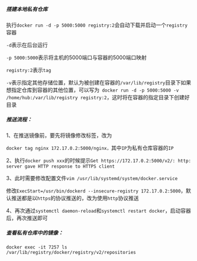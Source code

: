 ##### 搭建本地私有仓库

执行`docker run -d -p 5000:5000 registry:2`会自动下载并启动一个`registry`容器

`-d`表示在后台运行

`-p 5000:5000`表示将主机的5000端口与容器的5000端口映射

`registry:2`表示`tag`

`-v`表示指定其他存储位置，默认为被创建在容器的`/var/lib/registry`目录下如果想指定仓库到容器的其他位置，可以写为` docker run -d -p 5000:5000 -v /home/hub:/var/lib/registry registry:2`，这时将在容器的指定目录下创建好目录



##### 推送流程：

1、在推送镜像前，要先将镜像修改标签，改为

`docker tag nginx 172.17.0.2:5000/nginx，`其中`IP`为私有仓库容器的`IP`



2、执行`docker push xxx`的时候提示`Get https://172.17.0.2:5000/v2/: http: server gave HTTP response to HTTPS client`



3、此时需要修改配置文件`vim /usr/lib/systemd/system/docker.service`

修改`ExecStart=/usr/bin/dockerd --insecure-registry 172.17.0.2:5000`，默认推送都是以`https`的协议推送的，改为使用`http`协议推送



4、再次通过`systemctl daemon-reload`和`systemctl restart docker`，启动容器后，再次推送即可



##### 查看私有仓库中的镜像：

`docker exec -it 7257 ls /var/lib/registry/docker/registry/v2/repositories`
